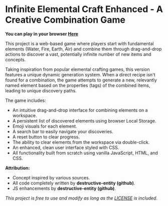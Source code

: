 # Infinite Elemental Craft Enhanced - A Creative Combination Game

**You can play in your browser [Here](https://destructive-entity.github.io/-Infinite-Elemental-Craft-/)**

This project is a web-based game where players start with fundamental elements (Water, Fire, Earth, Air) and combine them through drag-and-drop actions to discover a vast, potentially infinite number of new items and concepts.

Taking inspiration from popular elemental crafting games, this version features a unique dynamic generation system. When a direct recipe isn't found for a combination, the game attempts to generate a new, relevantly named element based on the properties (tags) of the combined items, leading to unique discovery paths.

The game includes:

*   An intuitive drag-and-drop interface for combining elements on a workspace.
*   A persistent list of discovered elements using browser Local Storage.
*   Emoji visuals for each element.
*   A search bar to easily navigate your discoveries.
*   A reset button to clear progress.
*   The ability to clear elements from the workspace via double-click.
*   An enhanced, clean user interface styled with CSS.
*   All functionality built from scratch using vanilla JavaScript, HTML, and CSS.

**Attribution:**

*   Concept inspired by various sources.
*   All code completely written by **destructive-entity (github)**.
*   JS enhancements by **destructive-entity (github)**.

  *This project is free to use and modify as long as the [LICENSE](LICENSE) is included.*
